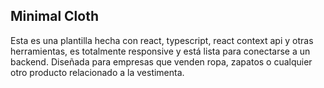 ## Minimal Cloth

Esta es una plantilla hecha con react, typescript, react context api y otras herramientas, es totalmente responsive y está lista para conectarse a un backend. 
Diseñada para empresas que venden ropa, zapatos o cualquier otro producto relacionado a la vestimenta.